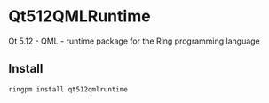# Qt512QMLRuntime

Qt 5.12 - QML - runtime package for the Ring programming language

## Install

	ringpm install qt512qmlruntime

